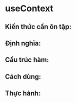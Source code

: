 # useContext

## Kiến thức cần ôn tập:

## Định nghĩa:

## Cấu trúc hàm:

## Cách dùng:

## Thực hành:
